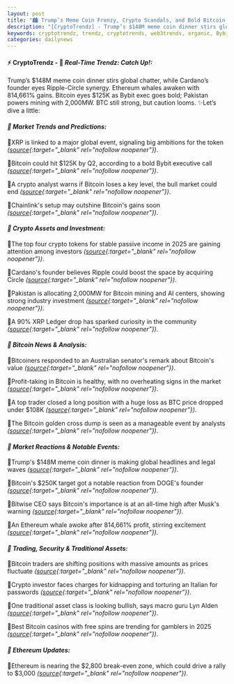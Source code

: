 ```yaml
---
layout: post
title: "🏙️ Trump’s Meme Coin Frenzy, Crypto Scandals, and Bold Bitcoin Predictions Shake Markets"
description: "[CryptoTrendz] - Trump’s $148M meme coin dinner stirs global chatter, while Cardano’s founder eyes Ripple-Circle synergy. Ethereum whales awaken with 814,661% gains. Bitcoin eyes $125K as Bybit exec goes bold; Pakistan powers mining with 2,000MW. BTC still strong, but caution looms."
keywords: cryptotrendz, trendz, cryptotrends, web3trends, organic, Bybit, CEO, BTC, mining, DOGE, Market, Bitcoin, XRP, Ethereum, Analyst, AI, Crypto
categories: dailynews
---
```


#### ⚡ CryptoTrendz - 📌 *Real-Time Trendz: Catch Up!:*

Trump’s $148M meme coin dinner stirs global chatter, while Cardano’s founder eyes Ripple-Circle synergy. Ethereum whales awaken with 814,661% gains. Bitcoin eyes $125K as Bybit exec goes bold; Pakistan powers mining with 2,000MW. BTC still strong, but caution looms. ✨Let’s dive a little:


#### *🔖  Market Trends and Predictions:*  

🔹XRP is linked to a major global event, signaling big ambitions for the token *([source](https://s.avyag.com/zvk6){:target="_blank" rel="nofollow noopener"})*.  

🔹Bitcoin could hit $125K by Q2, according to a bold Bybit executive call *([source](https://s.avyag.com/9m4o){:target="_blank" rel="nofollow noopener"})*.  

🔹A crypto analyst warns if Bitcoin loses a key level, the bull market could end *([source](https://s.avyag.com/kf2r){:target="_blank" rel="nofollow noopener"})*.  

🔹Chainlink's setup may outshine Bitcoin's gains soon *([source](https://s.avyag.com/t6er){:target="_blank" rel="nofollow noopener"})*.  

#### *🔖  Crypto Assets and Investment:*  

🔹The top four crypto tokens for stable passive income in 2025 are gaining attention among investors *([source](https://s.avyag.com/mywm){:target="_blank" rel="nofollow noopener"})*.  

🔹Cardano's founder believes Ripple could boost the space by acquiring Circle *([source](https://s.avyag.com/wnxz){:target="_blank" rel="nofollow noopener"})*.  

🔹Pakistan is allocating 2,000MW for Bitcoin mining and AI centers, showing strong industry investment *([source](https://s.avyag.com/jsc1){:target="_blank" rel="nofollow noopener"})*.  

🔹A 90% XRP Ledger drop has sparked curiosity in the community *([source](https://s.avyag.com/v6nj){:target="_blank" rel="nofollow noopener"})*.  

#### *🔖  Bitcoin News & Analysis:*  

🔹Bitcoiners responded to an Australian senator's remark about Bitcoin's value *([source](https://s.avyag.com/3wda){:target="_blank" rel="nofollow noopener"})*.  

🔹Profit-taking in Bitcoin is healthy, with no overheating signs in the market *([source](https://s.avyag.com/cxhc){:target="_blank" rel="nofollow noopener"})*.  

🔹A top trader closed a long position with a huge loss as BTC price dropped under $108K *([source](https://s.avyag.com/7apu){:target="_blank" rel="nofollow noopener"})*.  

🔹The Bitcoin golden cross dump is seen as a manageable event by analysts *([source](https://s.avyag.com/xgrj){:target="_blank" rel="nofollow noopener"})*.  

#### *🔖  Market Reactions & Notable Events:*  

🔹Trump's $148M meme coin dinner is making global headlines and legal waves *([source](https://s.avyag.com/0c1y){:target="_blank" rel="nofollow noopener"})*.  

🔹Bitcoin's $250K target got a notable reaction from DOGE's founder *([source](https://s.avyag.com/hk2l){:target="_blank" rel="nofollow noopener"})*.  

🔹Bitwise CEO says Bitcoin's importance is at an all-time high after Musk's warning *([source](https://s.avyag.com/vzt2){:target="_blank" rel="nofollow noopener"})*.  

🔹An Ethereum whale awoke after 814,661% profit, stirring excitement *([source](https://s.avyag.com/yujf){:target="_blank" rel="nofollow noopener"})*.  

#### *🔖  Trading, Security & Traditional Assets:*  

🔹Bitcoin traders are shifting positions with massive amounts as prices fluctuate *([source](https://s.avyag.com/nl0q){:target="_blank" rel="nofollow noopener"})*.  

🔹Crypto investor faces charges for kidnapping and torturing an Italian for passwords *([source](https://s.avyag.com/36lo){:target="_blank" rel="nofollow noopener"})*.  

🔹One traditional asset class is looking bullish, says macro guru Lyn Alden *([source](https://s.avyag.com/dqc0){:target="_blank" rel="nofollow noopener"})*.  

🔹Best Bitcoin casinos with free spins are trending for gamblers in 2025 *([source](https://s.avyag.com/10g8){:target="_blank" rel="nofollow noopener"})*.  

#### *🔖  Ethereum Updates:*  

🔹Ethereum is nearing the $2,800 break-even zone, which could drive a rally to $3,000 *([source](https://s.avyag.com/mvyo){:target="_blank" rel="nofollow noopener"})*.